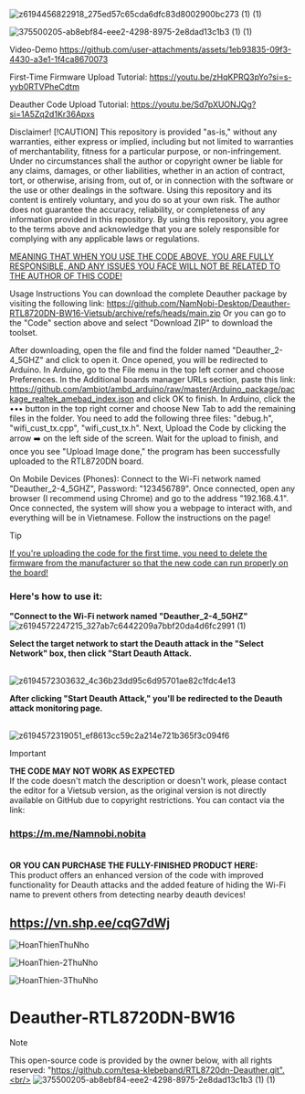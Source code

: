 
![z6194456822918_275ed57c65cda6dfc83d8002900bc273 (1) (1)](https://github.com/user-attachments/assets/ac310a6f-ec8b-445b-8f53-3e308980b37c)

![375500205-ab8ebf84-eee2-4298-8975-2e8dad13c1b3 (1) (1)](https://github.com/user-attachments/assets/87318f2d-eaf6-4681-ab94-ceb35d53e1e7)


Video-Demo
https://github.com/user-attachments/assets/1eb93835-09f3-4430-a3e1-1f4ca8670073

First-Time Firmware Upload Tutorial:
https://youtu.be/zHqKPRQ3pYo?si=s-yyb0RTVPheCdtm

Deauther Code Upload Tutorial:
https://youtu.be/Sd7pXUONJQg?si=1A5Zq2d1Kr36Apxs

Disclaimer!
[!CAUTION]
This repository is provided "as-is," without any warranties, either express or implied, including but not limited to warranties of merchantability, fitness for a particular purpose, or non-infringement. Under no circumstances shall the author or copyright owner be liable for any claims, damages, or other liabilities, whether in an action of contract, tort, or otherwise, arising from, out of, or in connection with the software or the use or other dealings in the software.
Using this repository and its content is entirely voluntary, and you do so at your own risk. The author does not guarantee the accuracy, reliability, or completeness of any information provided in this repository.
By using this repository, you agree to the terms above and acknowledge that you are solely responsible for complying with any applicable laws or regulations.

<ins>MEANING THAT WHEN YOU USE THE CODE ABOVE, YOU ARE FULLY RESPONSIBLE, AND ANY ISSUES YOU FACE WILL NOT BE RELATED TO THE AUTHOR OF THIS CODE!</ins>

Usage Instructions
You can download the complete Deauther package by visiting the following link:
https://github.com/NamNobi-Desktop/Deauther-RTL8720DN-BW16-Vietsub/archive/refs/heads/main.zip
Or you can go to the "Code" section above and select "Download ZIP" to download the toolset.

After downloading, open the file and find the folder named "Deauther_2-4_5GHZ" and click to open it.
Once opened, you will be redirected to Arduino.
In Arduino, go to the File menu in the top left corner and choose Preferences. In the Additional boards manager URLs section, paste this link:
https://github.com/ambiot/ambd_arduino/raw/master/Arduino_package/package_realtek_amebad_index.json
and click OK to finish.
In Arduino, click the ••• button in the top right corner and choose New Tab to add the remaining files in the folder.
You need to add the following three files: "debug.h", "wifi_cust_tx.cpp", "wifi_cust_tx.h".
Next, Upload the Code by clicking the arrow ➡️ on the left side of the screen.
Wait for the upload to finish, and once you see "Upload Image done," the program has been successfully uploaded to the RTL8720DN board.

On Mobile Devices (Phones):
Connect to the Wi-Fi network named "Deauther_2-4_5GHZ", Password: "123456789".
Once connected, open any browser (I recommend using Chrome) and go to the address "192.168.4.1".
Once connected, the system will show you a webpage to interact with, and everything will be in Vietnamese. Follow the instructions on the page!
> [!TIP]
<ins> If you're uploading the code for the first time, you need to delete the firmware from the manufacturer so that the new code can run properly on the board! <ins>

### Here's how to use it: <br/>
**"Connect to the Wi-Fi network named "Deauther_2-4_5GHZ"**
<br/>![z6194572247215_327ab7c6442209a7bbf20da4d6fc2991 (1)](https://github.com/user-attachments/assets/64a364e7-4764-4672-8b18-31740a264378)



**Select the target network to start the Deauth attack in the "Select Network" box, then click "Start Deauth Attack.** <br/>

<br/>![z6194572303632_4c36b23dd95c6d95701ae82c1fdc4e13](https://github.com/user-attachments/assets/a04721e0-840f-42f9-b0c3-78984b425388)<br/>


**After clicking "Start Deauth Attack," you'll be redirected to the Deauth attack monitoring page.**

<br/>![z6194572319051_ef8613cc59c2a214e721b365f3c094f6](https://github.com/user-attachments/assets/dc14c0af-fe22-4cc4-8598-8607f2ea0115)<br/>

> [!IMPORTANT]
**THE CODE MAY NOT WORK AS EXPECTED** <br/>
If the code doesn't match the description or doesn't work, please contact the editor for a Vietsub version, as the original version is not directly available on GitHub due to copyright restrictions.
You can contact via the link: 
### https://m.me/Namnobi.nobita  </ins> <br/><br/>

**OR YOU CAN PURCHASE THE FULLY-FINISHED PRODUCT HERE:** <br/>
This product offers an enhanced version of the code with improved functionality for Deauth attacks and the added feature of hiding the Wi-Fi name to prevent others from detecting nearby deauth devices!
## <ins> https://vn.shp.ee/cqG7dWj </ins> <br/>

![HoanThienThuNho](https://github.com/user-attachments/assets/e16cb14d-e11d-49bc-81f8-04dd0494708c)

![HoanThien-2ThuNho](https://github.com/user-attachments/assets/4ab58f4f-4b5c-4c7f-b579-0271e25adbd1)

![HoanThien-3ThuNho](https://github.com/user-attachments/assets/487ca675-ddd6-42cf-857d-1a32b90ad970)





# Deauther-RTL8720DN-BW16 <br/>
> [!NOTE]
>This open-source code is provided by the owner below, with all rights reserved:
"https://github.com/tesa-klebeband/RTL8720dn-Deauther.git".<br/>
![375500205-ab8ebf84-eee2-4298-8975-2e8dad13c1b3 (1) (1)](https://github.com/user-attachments/assets/b980ded6-c9d4-4ce6-9e92-f11be1c0f01b)

